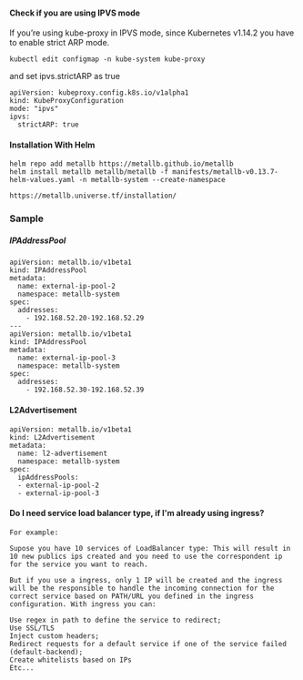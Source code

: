 #### Check if you are using IPVS mode
If you’re using kube-proxy in IPVS mode, since Kubernetes v1.14.2 you have to enable strict ARP mode.

```
kubectl edit configmap -n kube-system kube-proxy           
```

and set ipvs.strictARP as true

```
apiVersion: kubeproxy.config.k8s.io/v1alpha1
kind: KubeProxyConfiguration
mode: "ipvs"
ipvs:
  strictARP: true
```

#### Installation With Helm
```
helm repo add metallb https://metallb.github.io/metallb
helm install metallb metallb/metallb -f manifests/metallb-v0.13.7-helm-values.yaml -n metallb-system --create-namespace
```

`https://metallb.universe.tf/installation/`

### Sample 

##### IPAddressPool
```
apiVersion: metallb.io/v1beta1
kind: IPAddressPool
metadata:
  name: external-ip-pool-2
  namespace: metallb-system
spec:
  addresses:
    - 192.168.52.20-192.168.52.29
---
apiVersion: metallb.io/v1beta1
kind: IPAddressPool
metadata:
  name: external-ip-pool-3
  namespace: metallb-system
spec:
  addresses:
    - 192.168.52.30-192.168.52.39
```

#### L2Advertisement
```
apiVersion: metallb.io/v1beta1
kind: L2Advertisement
metadata:
  name: l2-advertisement
  namespace: metallb-system
spec:
  ipAddressPools:
  - external-ip-pool-2
  - external-ip-pool-3
```

#### Do I need service load balancer type, if I'm already using ingress?

```
For example:

Supose you have 10 services of LoadBalancer type: This will result in 10 new publics ips created and you need to use the correspondent ip for the service you want to reach.

But if you use a ingress, only 1 IP will be created and the ingress will be the responsible to handle the incoming connection for the correct service based on PATH/URL you defined in the ingress configuration. With ingress you can:

Use regex in path to define the service to redirect;
Use SSL/TLS
Inject custom headers;
Redirect requests for a default service if one of the service failed (default-backend);
Create whitelists based on IPs
Etc...
```

